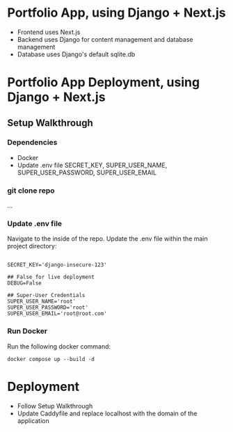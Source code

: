 # Portfolio App, using Django + Next.js
- Frontend uses Next.js
- Backend uses Django for content management and database management
- Database uses Django's default sqlite.db

# Portfolio App Deployment, using Django + Next.js

## Setup Walkthrough

### Dependencies
- Docker 
- Update .env file SECRET_KEY, SUPER_USER_NAME, SUPER_USER_PASSWORD, SUPER_USER_EMAIL


### git clone repo
...

### Update .env file
Navigate to the inside of the repo.
Update the .env file within the main project directory:
```shell

SECRET_KEY='django-insecure-123'

## False for live deployment
DEBUG=False

## Super-User Credentials
SUPER_USER_NAME='root'
SUPER_USER_PASSWORD='root'
SUPER_USER_EMAIL='root@root.com'
```

### Run Docker
Run the following docker command:
```shell
docker compose up --build -d
```

# Deployment
- Follow Setup Walkthrough 
- Update Caddyfile and replace localhost with the domain of the application
